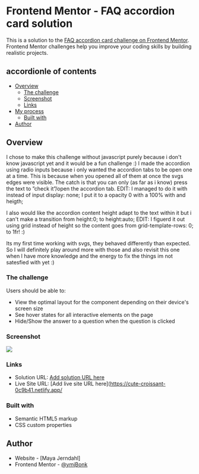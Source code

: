 # Frontend Mentor - FAQ accordion card solution

This is a solution to the [FAQ accordion card challenge on Frontend Mentor](https://www.frontendmentor.io/challenges/faq-accordion-card-XlyjD0Oam). Frontend Mentor challenges help you improve your coding skills by building realistic projects.

## accordionle of contents

- [Overview](#overview)
     - [The challenge](#the-challenge)
     - [Screenshot](#screenshot)
     - [Links](#links)
- [My process](#my-process)
     - [Built with](#built-with)
- [Author](#author)



## Overview
I chose to make this challenge without javascript purely because i don't know javascript yet and it would be a fun challenge :) 
I made the accordion using radio inputs because i only wanted the accordion tabs to be open one at a time. This is because when you opened all of them at once the svgs edges were visible. The catch is that you can only (as far as i know) press the text to ”check it”/open the accordion tab. 
EDIT: I managed to do it with instead of input display: none; I put it to a opacity 0 with a 100% with and heigth; 

I also would like the accordion content height adapt to the text within it but i can't make a transition from height:0; to height:auto; 
EDIT: I figuerd it out using grid instead of height so the content goes from grid-template-rows: 0; to 1fr! :)

Its my first time working with svgs, they behaved differently than expected. So I will definitely play around more with those and also revisit this one when I have more knowledge and the energy to fix the things im not satesfied with yet :)


### The challenge

Users should be able to:

- View the optimal layout for the component depending on their device's screen size
- See hover states for all interactive elements on the page
- Hide/Show the answer to a question when the question is clicked

### Screenshot

![](./screenshot-desktop.png)


### Links

- Solution URL: [Add solution URL here](https://github.com/MjBonk/faq-accordion-card-main)
- Live Site URL: [Add live site URL here](https://cute-croissant-0c9b41.netlify.app/



### Built with

- Semantic HTML5 markup
- CSS custom properties


## Author

- Website - [Maya Jerndahl]
- Frontend Mentor - [@ymjBonk](https://www.frontendmentor.io/profile/MjBonk)
